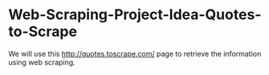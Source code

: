 # Web-Scraping-Project-Idea-Quotes-to-Scrape
We will use this http://quotes.toscrape.com/ page to retrieve the information using web scraping. 
